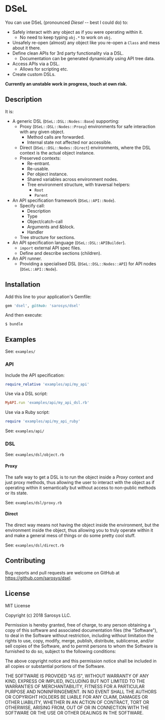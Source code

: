 # DSeL

You can use DSeL (pronounced _Diesel_ -- best I could do) to:

* Safely interact with any object as if you were operating within it.
    * No need to keep typing `obj.*` to work on `obj`.
* Unsafely re-open (almost) any object like you re-open a `Class` and mess about it there.
* Define clean APIs for 3rd party functionality via a DSL.
    * Documentation can be generated dynamically using API tree data.
* Access APIs via a DSL.
    * Allows for scripting etc.
* Create custom DSLs.

**Currently an unstable work in progress, touch at own risk.**

## Description

It is:

* A generic DSL (`DSeL::DSL::Nodes::Base`) supporting:
    * Proxy (`DSeL::DSL::Nodes::Proxy`) environments for safe interaction with any given object.
        * Method calls are forwarded.
        * Internal state not affected nor accessible.
    * Direct (`DSeL::DSL::Nodes::Direct`) environments, 
        where the DSL context is the actual object instance.
    * Preserved contexts:
        * Re-entrant.
        * Re-usable.
        * Per object instance.
        * Shared variables across environment nodes.
        * Tree environment structure, with traversal helpers:
            * `Root`
            * `Parent`
* An API specification framework (`DSeL::API::Node`).
    * Specify call:
        * Description 
        * Type
        * Object/catch-call
        * Arguments and &block.
        * Handler
    * Tree structure for sections.
* An API specification language (`DSeL::DSL::APIBuilder`).
    * `import` external API spec files.
    * Define and describe sections (children).
* An API runner.
    * Providing a specialised DSL (`DSeL::DSL::Nodes::API`) for API nodes (`DSeL::API::Node`).

## Installation

Add this line to your application's Gemfile:

```ruby
gem 'dsel', github: 'sarosys/dsel'
```

And then execute:

    $ bundle

## Examples

See: `examples/`

### API

Include the API specification:

```ruby
require_relative 'examples/api/my_api'
```

Use via a DSL script:

```ruby
MyAPI.run 'examples/api/my_api_dsl.rb'
```

Use via a Ruby script:

```ruby
require 'examples/api/my_api_ruby'
````

See: `examples/api/`

### DSL

See: `examples/dsl/object.rb`

#### Proxy

The safe way to get a DSL is to run the object inside a _Proxy_ context and
just proxy methods, thus allowing the user to interact with the object as if 
operating within it semantically but without access to non-public methods or its 
state.

See: `examples/dsl/proxy.rb`

#### Direct

The direct way means not having the object inside the environment, but the 
environment inside the object, thus allowing you to truly operate within it and 
make a general mess of things or do some pretty cool stuff.

See: `examples/dsl/direct.rb`

## Contributing

Bug reports and pull requests are welcome on GitHub at https://github.com/sarosys/dsel.

## License

MIT License

Copyright (c) 2018 Sarosys LLC.

Permission is hereby granted, free of charge, to any person obtaining a copy of this software and associated documentation files (the "Software"), to deal in the Software without restriction, including without limitation the rights to use, copy, modify, merge, publish, distribute, sublicense, and/or sell copies of the Software, and to permit persons to whom the Software is furnished to do so, subject to the following conditions:

The above copyright notice and this permission notice shall be included in all copies or substantial portions of the Software.

THE SOFTWARE IS PROVIDED "AS IS", WITHOUT WARRANTY OF ANY KIND, EXPRESS OR IMPLIED, INCLUDING BUT NOT LIMITED TO THE WARRANTIES OF MERCHANTABILITY, FITNESS FOR A PARTICULAR PURPOSE AND NONINFRINGEMENT. IN NO EVENT SHALL THE AUTHORS OR COPYRIGHT HOLDERS BE LIABLE FOR ANY CLAIM, DAMAGES OR OTHER LIABILITY, WHETHER IN AN ACTION OF CONTRACT, TORT OR OTHERWISE, ARISING FROM, OUT OF OR IN CONNECTION WITH THE SOFTWARE OR THE USE OR OTHER DEALINGS IN THE SOFTWARE.
